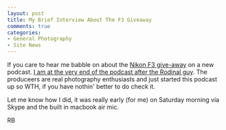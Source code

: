 ```yaml
---
layout: post
title: My Brief Interview About The F3 Giveaway
comments: true
categories:
- General Photography
- Site News
---
```

If you care to hear me babble on about the <a href="http://photo.rwboyer.com/2011/02/06/nikon-f3-give-away/">Nikon F3 give-away</a> on a new podcast. <a href="http://filmphotographyforecast.wordpress.com/2011/02/13/episode-4-gordon-cooper-on-rodinal-and-robert-boyers-f3-giveaway/">I am at the very end of the podcast after the Rodinal guy</a>. The produceers are real photography enthusiasts and just started this podcast up so WTH, if you have nothin' better to do check it.

Let me know how I did, it was really early (for me) on Saturday morning via Skype and the built in macbook air mic.

RB